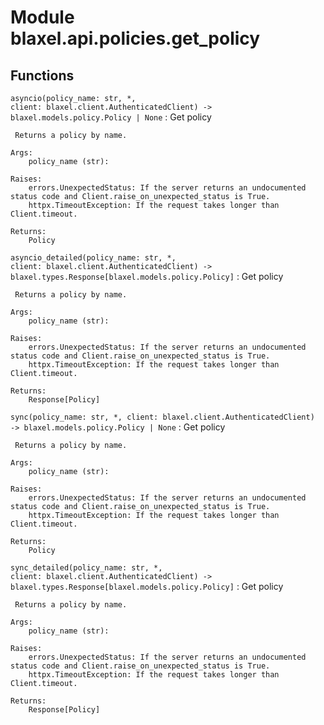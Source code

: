Module blaxel.api.policies.get_policy
=====================================

Functions
---------

`asyncio(policy_name: str, *, client: blaxel.client.AuthenticatedClient) ‑> blaxel.models.policy.Policy | None`
:   Get policy
    
     Returns a policy by name.
    
    Args:
        policy_name (str):
    
    Raises:
        errors.UnexpectedStatus: If the server returns an undocumented status code and Client.raise_on_unexpected_status is True.
        httpx.TimeoutException: If the request takes longer than Client.timeout.
    
    Returns:
        Policy

`asyncio_detailed(policy_name: str, *, client: blaxel.client.AuthenticatedClient) ‑> blaxel.types.Response[blaxel.models.policy.Policy]`
:   Get policy
    
     Returns a policy by name.
    
    Args:
        policy_name (str):
    
    Raises:
        errors.UnexpectedStatus: If the server returns an undocumented status code and Client.raise_on_unexpected_status is True.
        httpx.TimeoutException: If the request takes longer than Client.timeout.
    
    Returns:
        Response[Policy]

`sync(policy_name: str, *, client: blaxel.client.AuthenticatedClient) ‑> blaxel.models.policy.Policy | None`
:   Get policy
    
     Returns a policy by name.
    
    Args:
        policy_name (str):
    
    Raises:
        errors.UnexpectedStatus: If the server returns an undocumented status code and Client.raise_on_unexpected_status is True.
        httpx.TimeoutException: If the request takes longer than Client.timeout.
    
    Returns:
        Policy

`sync_detailed(policy_name: str, *, client: blaxel.client.AuthenticatedClient) ‑> blaxel.types.Response[blaxel.models.policy.Policy]`
:   Get policy
    
     Returns a policy by name.
    
    Args:
        policy_name (str):
    
    Raises:
        errors.UnexpectedStatus: If the server returns an undocumented status code and Client.raise_on_unexpected_status is True.
        httpx.TimeoutException: If the request takes longer than Client.timeout.
    
    Returns:
        Response[Policy]